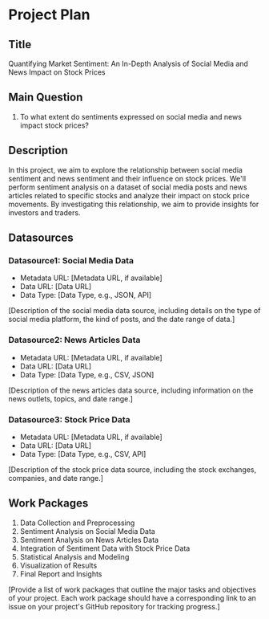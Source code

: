 # Project Plan

## Title

Quantifying Market Sentiment: An In-Depth Analysis of Social Media and News Impact on Stock Prices

## Main Question

1. To what extent do sentiments expressed on social media and news impact stock prices?

## Description

In this project, we aim to explore the relationship between social media sentiment and news sentiment and their influence on stock prices. We'll perform sentiment analysis on a dataset of social media posts and news articles related to specific stocks and analyze their impact on stock price movements. By investigating this relationship, we aim to provide insights for investors and traders.

## Datasources

### Datasource1: Social Media Data
* Metadata URL: [Metadata URL, if available]
* Data URL: [Data URL]
* Data Type: [Data Type, e.g., JSON, API]

[Description of the social media data source, including details on the type of social media platform, the kind of posts, and the date range of data.]

### Datasource2: News Articles Data
* Metadata URL: [Metadata URL, if available]
* Data URL: [Data URL]
* Data Type: [Data Type, e.g., CSV, JSON]

[Description of the news articles data source, including information on the news outlets, topics, and date range.]

### Datasource3: Stock Price Data
* Metadata URL: [Metadata URL, if available]
* Data URL: [Data URL]
* Data Type: [Data Type, e.g., CSV, API]

[Description of the stock price data source, including the stock exchanges, companies, and date range.]

## Work Packages

1. Data Collection and Preprocessing
2. Sentiment Analysis on Social Media Data
3. Sentiment Analysis on News Articles Data
4. Integration of Sentiment Data with Stock Price Data
5. Statistical Analysis and Modeling
6. Visualization of Results
7. Final Report and Insights

[Provide a list of work packages that outline the major tasks and objectives of your project. Each work package should have a corresponding link to an issue on your project's GitHub repository for tracking progress.]
